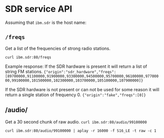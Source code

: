 # SDR service API

Assuming that `ibm.sdr` is the host name:

## `/freqs`
Get a list of the frequencies of strong radio stations.

`curl ibm.sdr:80/freqs`

Example response:
If the SDR hardware is present it will return a list of string FM stations.
`{"origin":"sdr_hardware","freqs":[89700000,91100000,91900000,93300000,94500000,95700000,96100000,97700000,99100000,101500000,102300000,103700000,105100000,107900000]}`

If the SDR hardware is not present or can not be used for some reason it will return a single station of frequency 0.
`{"origin":"fake","freqs":[0]}`

## /audio/<freq>
Get a 30 second chunk of raw audio.
`curl ibm.sdr:80/audio/99100000`

`curl ibm.sdr:80/audio/99100000 | aplay -r 16000 -f S16_LE -t raw -c 1`
